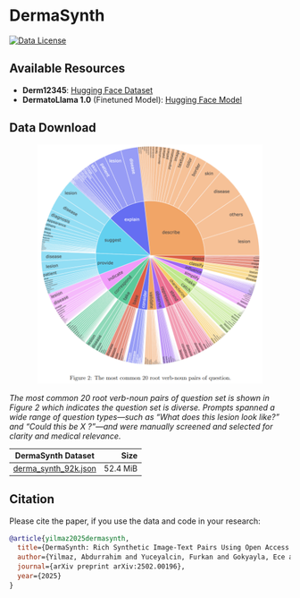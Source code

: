 # DermaSynth

[![Data License](https://img.shields.io/badge/Data%20License-CC%20By%20NC%204.0-red.svg)](https://github.com/abdurrahimyilmaz/DermaSynth/DATA_LICENSE)

## Available Resources

- **Derm12345**: [Hugging Face Dataset](https://huggingface.co/datasets/abdurrahimyilmaz/derm12345_synthetic_data)
- **DermatoLlama 1.0** (Finetuned Model): [Hugging Face Model](https://huggingface.co/abdurrahimyilmaz/DermatoLlama-1.0)

## Data Download

<p align="center">
    <img src="images/word_wheel_figure.png" width="80%"> <br>
 
  *The most common 20 root verb-noun pairs of question set is shown in Figure 2 which indicates the question set is diverse. Prompts spanned a wide range of question types—such as “What does this lesion look like?” and “Could this be X ?”—and were manually screened and selected for clarity and medical relevance.*
</p>

| DermaSynth Dataset | Size |
| --- | ---: |
| [derma_synth_92k.json](dataset/derma_synth_92k.json) | 52.4 MiB |

## Citation
Please cite the paper, if you use the data and code in your research:

```bibtex
@article{yilmaz2025dermasynth,
  title={DermaSynth: Rich Synthetic Image-Text Pairs Using Open Access Dermatology Datasets},
  author={Yilmaz, Abdurrahim and Yuceyalcin, Furkan and Gokyayla, Ece and Choi, Donghee and Erdem, Ozan and Demircali, Ali Anil and Varol, Rahmetullah and Kirabali, Ufuk Gorkem and Gencoglan, Gulsum and Posma, Joram M and Temelkuran, Burak},
  journal={arXiv preprint arXiv:2502.00196},
  year={2025}
}
```
